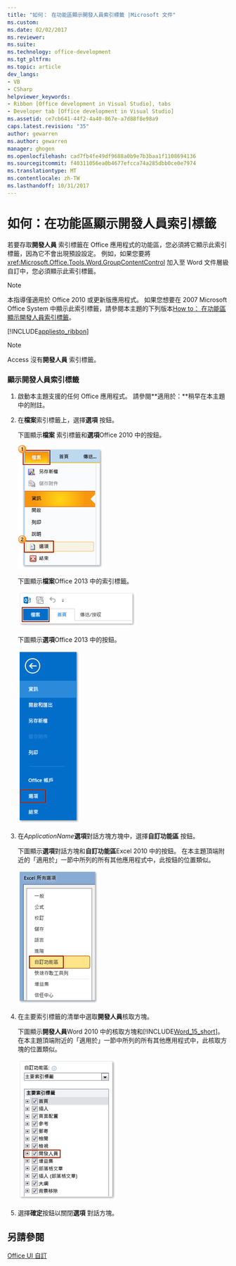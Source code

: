 ```yaml
---
title: "如何： 在功能區顯示開發人員索引標籤 |Microsoft 文件"
ms.custom: 
ms.date: 02/02/2017
ms.reviewer: 
ms.suite: 
ms.technology: office-development
ms.tgt_pltfrm: 
ms.topic: article
dev_langs:
- VB
- CSharp
helpviewer_keywords:
- Ribbon [Office development in Visual Studio], tabs
- Developer tab [Office development in Visual Studio]
ms.assetid: ce7cb641-44f2-4a40-867e-a7d88f8e98a9
caps.latest.revision: "35"
author: gewarren
ms.author: gewarren
manager: ghogen
ms.openlocfilehash: cad7fb4fe49df9688a0b9e7b3baa1f1108694136
ms.sourcegitcommit: f40311056ea0b4677efcca74a285dbb0ce0e7974
ms.translationtype: MT
ms.contentlocale: zh-TW
ms.lasthandoff: 10/31/2017
---
```

# <a name="how-to-show-the-developer-tab-on-the-ribbon"></a>如何：在功能區顯示開發人員索引標籤
  若要存取**開發人員** 索引標籤在 Office 應用程式的功能區，您必須將它顯示此索引標籤，因為它不會出現預設設定。 例如，如果您要將 <xref:Microsoft.Office.Tools.Word.GroupContentControl> 加入至 Word 文件層級自訂中，您必須顯示此索引標籤。  
  
> [!NOTE]  
>  本指導僅適用於 Office 2010 或更新版應用程式。 如果您想要在 2007 Microsoft Office System 中顯示此索引標籤，請參閱本主題的下列版本[How to： 在功能區顯示開發人員索引標籤](http://msdn.microsoft.com/library/bb608625(v=vs.90).aspx)。  
  
 [!INCLUDE[appliesto_ribbon](../vsto/includes/appliesto-ribbon-md.md)]  
  
> [!NOTE]  
>  Access 沒有**開發人員** 索引標籤。  
  
### <a name="to-show-the-developer-tab"></a>顯示開發人員索引標籤  
  
1.  啟動本主題支援的任何 Office 應用程式。 請參閱**適用於：**稍早在本主題中的附註。  
  
2.  在**檔案**索引標籤上，選擇**選項** 按鈕。  
  
     下圖顯示**檔案** 索引標籤和**選項**Office 2010 中的按鈕。  
  
     ![選擇 [檔案]，Outlook 2010 中的選項](../vsto/media/vsto-office-file-tab.png "Outlook 2010 中選擇 [檔案]，選項")  
  
     下圖顯示**檔案**Office 2013 中的索引標籤。  
  
     ![Outlook 2013 中的 [檔案] 索引標籤](../vsto/media/vsto-office2013-filetab.png "Outlook 2013 中的 [檔案] 索引標籤")  
  
     下圖顯示**選項**Office 2013 中的按鈕。  
  
     ![Outlook 2013 Preview 中的 [選項] 按鈕](../vsto/media/vsto-office2013-optionsbutton.png "Outlook 2013 Preview 中的 [選項] 按鈕")  
  
3.  在*ApplicationName***選項**對話方塊方塊中，選擇**自訂功能區** 按鈕。  
  
     下圖顯示**選項**對話方塊和**自訂功能區**Excel 2010 中的按鈕。 在本主題頂端附近的「適用於」一節中所列的所有其他應用程式中，此按鈕的位置類似。  
  
     ![自訂功能區按鈕](../vsto/media/vsto-office2010-customizeribbonbutton.png "自訂功能區按鈕")  
  
4.  在主要索引標籤的清單中選取**開發人員**核取方塊。  
  
     下圖顯示**開發人員**Word 2010 中的核取方塊和[!INCLUDE[Word_15_short](../vsto/includes/word-15-short-md.md)]。 在本主題頂端附近的「適用於」一節中所列的所有其他應用程式中，此核取方塊的位置類似。  
  
     ![[Word 選項] 對話方塊中的 [開發人員] 核取方塊](../vsto/media/vsto-office2010-developercheckbox.png "開發人員 [Word 選項] 對話方塊中的核取方塊")  
  
5.  選擇**確定**按鈕以關閉**選項** 對話方塊。  
  
## <a name="see-also"></a>另請參閱  
 [Office UI 自訂](../vsto/office-ui-customization.md)  
  
  
